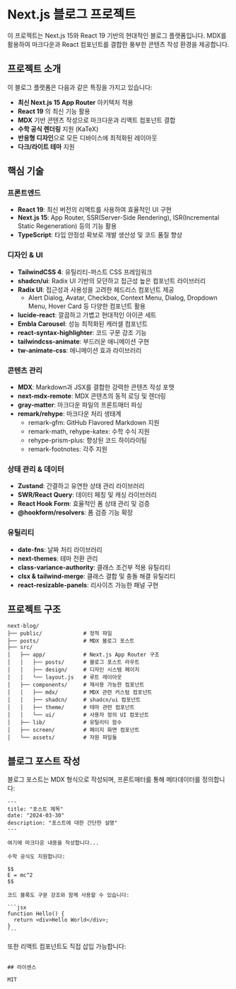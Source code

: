 # Next.js 블로그 프로젝트

이 프로젝트는 Next.js 15와 React 19 기반의 현대적인 블로그 플랫폼입니다. MDX를 활용하여 마크다운과 React 컴포넌트를 결합한 풍부한 콘텐츠 작성 환경을 제공합니다.

## 프로젝트 소개

이 블로그 플랫폼은 다음과 같은 특징을 가지고 있습니다:

- **최신 Next.js 15 App Router** 아키텍처 적용
- **React 19** 의 최신 기능 활용
- **MDX** 기반 콘텐츠 작성으로 마크다운과 리액트 컴포넌트 결합
- **수학 공식 렌더링** 지원 (KaTeX)
- **반응형 디자인**으로 모든 디바이스에 최적화된 레이아웃
- **다크/라이트 테마** 지원

## 핵심 기술

### 프론트엔드

- **React 19**: 최신 버전의 리액트를 사용하여 효율적인 UI 구현
- **Next.js 15**: App Router, SSR(Server-Side Rendering), ISR(Incremental Static Regeneration) 등의 기능 활용
- **TypeScript**: 타입 안정성 확보로 개발 생산성 및 코드 품질 향상

### 디자인 & UI

- **TailwindCSS 4**: 유틸리티-퍼스트 CSS 프레임워크
- **shadcn/ui**: Radix UI 기반의 모던하고 접근성 높은 컴포넌트 라이브러리
- **Radix UI**: 접근성과 사용성을 고려한 헤드리스 컴포넌트 제공
  - Alert Dialog, Avatar, Checkbox, Context Menu, Dialog, Dropdown Menu, Hover Card 등 다양한 컴포넌트 활용
- **lucide-react**: 깔끔하고 가볍고 현대적인 아이콘 세트
- **Embla Carousel**: 성능 최적화된 캐러셀 컴포넌트
- **react-syntax-highlighter**: 코드 구문 강조 기능
- **tailwindcss-animate**: 부드러운 애니메이션 구현
- **tw-animate-css**: 애니메이션 효과 라이브러리

### 콘텐츠 관리

- **MDX**: Markdown과 JSX를 결합한 강력한 콘텐츠 작성 포맷
- **next-mdx-remote**: MDX 콘텐츠의 동적 로딩 및 렌더링
- **gray-matter**: 마크다운 파일의 프론트매터 파싱
- **remark/rehype**: 마크다운 처리 생태계
  - remark-gfm: GitHub Flavored Markdown 지원
  - remark-math, rehype-katex: 수학 수식 지원
  - rehype-prism-plus: 향상된 코드 하이라이팅
  - remark-footnotes: 각주 지원

### 상태 관리 & 데이터

- **Zustand**: 간결하고 유연한 상태 관리 라이브러리
- **SWR/React Query**: 데이터 페칭 및 캐싱 라이브러리
- **React Hook Form**: 효율적인 폼 상태 관리 및 검증
- **@hookform/resolvers**: 폼 검증 기능 확장

### 유틸리티

- **date-fns**: 날짜 처리 라이브러리
- **next-themes**: 테마 전환 관리
- **class-variance-authority**: 클래스 조건부 적용 유틸리티
- **clsx & tailwind-merge**: 클래스 결합 및 충돌 해결 유틸리티
- **react-resizable-panels**: 리사이즈 가능한 패널 구현

## 프로젝트 구조

```
next-blog/
├── public/             # 정적 파일
├── posts/              # MDX 블로그 포스트
├── src/
│   ├── app/            # Next.js App Router 구조
│   │   ├── posts/      # 블로그 포스트 라우트
│   │   ├── design/     # 디자인 시스템 페이지
│   │   └── layout.js   # 루트 레이아웃
│   ├── components/     # 재사용 가능한 컴포넌트
│   │   ├── mdx/        # MDX 관련 커스텀 컴포넌트
│   │   ├── shadcn/     # shadcn/ui 컴포넌트
│   │   ├── theme/      # 테마 관련 컴포넌트
│   │   └── ui/         # 사용자 정의 UI 컴포넌트
│   ├── lib/            # 유틸리티 함수
│   ├── screen/         # 페이지 화면 컴포넌트
│   └── assets/         # 자원 파일들
```

## 블로그 포스트 작성

블로그 포스트는 MDX 형식으로 작성되며, 프론트매터를 통해 메타데이터를 정의합니다:

````mdx
---
title: "포스트 제목"
date: "2024-03-30"
description: "포스트에 대한 간단한 설명"
---

여기에 마크다운 내용을 작성합니다...

수학 공식도 지원합니다:

$$
E = mc^2
$$

코드 블록도 구문 강조와 함께 사용할 수 있습니다:

```jsx
function Hello() {
  return <div>Hello World</div>;
}
```
````

또한 리액트 컴포넌트도 직접 삽입 가능합니다:
<CustomComponent propA={value} />

```

## 라이센스

MIT
```

